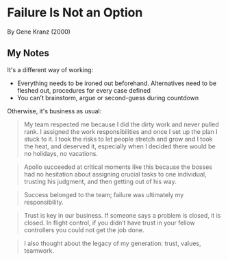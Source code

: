 # Failure Is Not an Option
By Gene Kranz (2000)

## My Notes

It's a different way of working:

- Everything needs to be ironed out beforehand. Alternatives need to be fleshed out, procedures for every case defined
- You can’t brainstorm, argue or second-guess during countdown

Otherwise, it's business as usual:

> My team respected me because I did the dirty work and never pulled rank. I assigned the work responsibilities and once I set up the plan I stuck to it. I took the risks to let people stretch and grow and I took the heat, and deserved it, especially when I decided there would be no holidays, no vacations.

> Apollo succeeded at critical moments like this because the bosses had no hesitation about assigning crucial tasks to one individual, trusting his judgment, and then getting out of his way.

> Success belonged to the team; failure was ultimately my responsibility.

> Trust is key in our business. If someone says a problem is closed, it is closed. In flight control, if you didn’t have trust in your fellow controllers you could not get the job done.

> I also thought about the legacy of my generation: trust, values, teamwork.